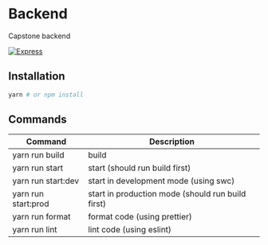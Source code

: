 # Backend

Capstone backend

[![Express](https://upload.wikimedia.org/wikipedia/commons/6/64/Expressjs.png)](https://expressjs.com/)

## Installation

```bash
yarn # or npm install
```

## Commands

| Command             | Description                                       |
| ------------------- | ------------------------------------------------- |
| yarn run build      | build                                             |
| yarn run start      | start (should run build first)                    |
| yarn run start:dev  | start in development mode (using swc)             |
| yarn run start:prod | start in production mode (should run build first) |
| yarn run format     | format code (using prettier)                      |
| yarn run lint       | lint code (using eslint)                          |
